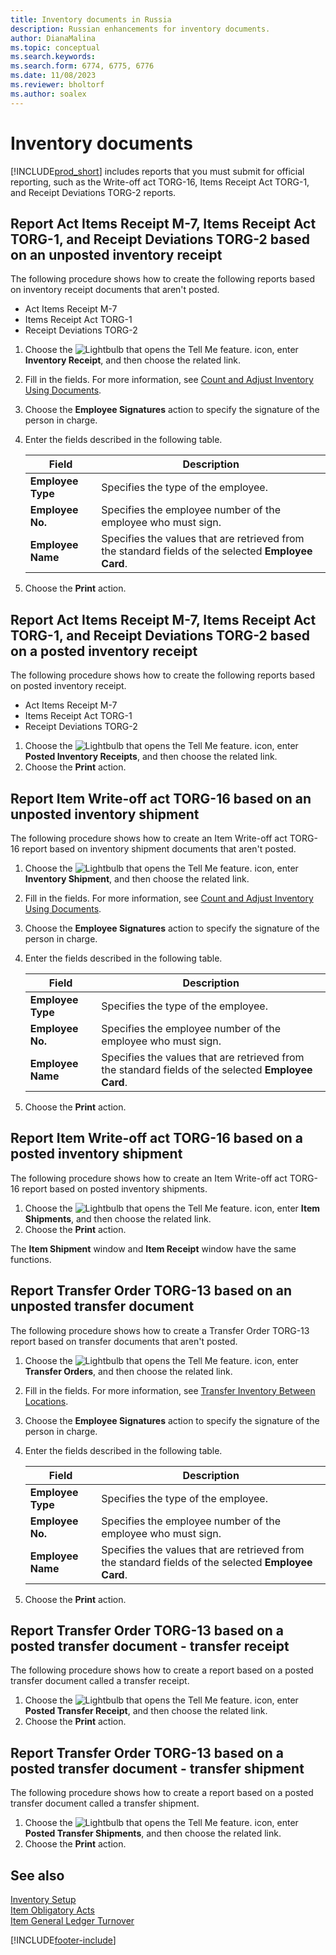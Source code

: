 ```yaml
---
title: Inventory documents in Russia
description: Russian enhancements for inventory documents.
author: DianaMalina
ms.topic: conceptual
ms.search.keywords:
ms.search.form: 6774, 6775, 6776
ms.date: 11/08/2023
ms.reviewer: bholtorf
ms.author: soalex
---
```


# Inventory documents

[!INCLUDE[prod_short](../../includes/prod_short.md)] includes reports that you must submit for official reporting, such as the Write-off act TORG-16, Items Receipt Act TORG-1, and Receipt Deviations TORG-2 reports.

## Report Act Items Receipt M-7, Items Receipt Act TORG-1, and Receipt Deviations TORG-2 based on an unposted inventory receipt

The following procedure shows how to create the following reports based on inventory receipt documents that aren't posted.
- Act Items Receipt M-7
- Items Receipt Act TORG-1
- Receipt Deviations TORG-2

1. Choose the ![Lightbulb that opens the Tell Me feature.](../../media/ui-search/search_small.png "Tell me what you want to do") icon, enter **Inventory Receipt**, and then choose the related link.
2. Fill in the fields. For more information, see [Count and Adjust Inventory Using Documents](../../inventory-how-count-inventory-with-documents.md).
3. Choose the **Employee Signatures** action to specify the signature of the person in charge.
4. Enter the fields described in the following table.

    | Field             | Description                                                  |
    | ----------------- | ------------------------------------------------------------ |
    | **Employee Type** | Specifies the type of the employee.                          |
    | **Employee No.**  | Specifies the employee number of the employee who must sign. |
    | **Employee Name** | Specifies the values that are retrieved from the standard fields of the selected **Employee Card**. |

5. Choose the **Print** action.

## Report Act Items Receipt M-7, Items Receipt Act TORG-1, and Receipt Deviations TORG-2 based on a posted inventory receipt

The following procedure shows how to create the following reports based on posted inventory receipt.
- Act Items Receipt M-7
- Items Receipt Act TORG-1
- Receipt Deviations TORG-2

1. Choose the ![Lightbulb that opens the Tell Me feature.](../../media/ui-search/search_small.png "Tell me what you want to do") icon, enter **Posted Inventory Receipts**, and then choose the related link.
2. Choose the **Print** action.

## Report Item Write-off act TORG-16 based on an unposted inventory shipment

The following procedure shows how to create an Item Write-off act TORG-16 report based on inventory shipment documents that aren't posted.

1. Choose the ![Lightbulb that opens the Tell Me feature.](../../media/ui-search/search_small.png "Tell me what you want to do") icon, enter **Inventory Shipment**, and then choose the related link.
2. Fill in the fields. For more information, see [Count and Adjust Inventory Using Documents](../../inventory-how-count-inventory-with-documents.md).
3. Choose the **Employee Signatures** action to specify the signature of the person in charge.
4. Enter the fields described in the following table.

    | Field             | Description                                                  |
    | ----------------- | ------------------------------------------------------------ |
    | **Employee Type** | Specifies the type of the employee.                          |
    | **Employee No.**  | Specifies the employee number of the employee who must sign. |
    | **Employee Name** | Specifies the values that are retrieved from the standard fields of the selected **Employee Card**. |

5. Choose the **Print** action.

## Report Item Write-off act TORG-16 based on a posted inventory shipment

The following procedure shows how to create an Item Write-off act TORG-16 report based on posted inventory shipments.

1. Choose the ![Lightbulb that opens the Tell Me feature.](../../media/ui-search/search_small.png "Tell me what you want to do") icon, enter **Item Shipments**, and then choose the related link.
2. Choose the **Print** action.

The **Item Shipment** window and **Item Receipt** window have the same functions.

## Report Transfer Order TORG-13 based on an unposted transfer document

The following procedure shows how to create a Transfer Order TORG-13 report based on transfer documents that aren't posted.

1. Choose the ![Lightbulb that opens the Tell Me feature.](../../media/ui-search/search_small.png "Tell me what you want to do") icon, enter **Transfer Orders**, and then choose the related link.
2. Fill in the fields. For more information, see [Transfer Inventory Between Locations](../../inventory-how-transfer-between-locations.md).
3. Choose the **Employee Signatures** action to specify the signature of the person in charge.
4. Enter the fields described in the following table.

    | Field             | Description                                                  |
    | ----------------- | ------------------------------------------------------------ |
    | **Employee Type** | Specifies the type of the employee.                          |
    | **Employee No.**  | Specifies the employee number of the employee who must sign. |
    | **Employee Name** | Specifies the values that are retrieved from the standard fields of the selected **Employee Card**. |

5. Choose the **Print** action.

## Report Transfer Order TORG-13 based on a posted transfer document - transfer receipt

The following procedure shows how to create a report based on a posted transfer document called a transfer receipt.

1. Choose the ![Lightbulb that opens the Tell Me feature.](../../media/ui-search/search_small.png "Tell me what you want to do") icon, enter **Posted Transfer Receipt**, and then choose the related link.
2. Choose the **Print** action.

## Report Transfer Order TORG-13 based on a posted transfer document - transfer shipment

The following procedure shows how to create a report based on a posted transfer document called a transfer shipment.

1. Choose the ![Lightbulb that opens the Tell Me feature.](../../media/ui-search/search_small.png "Tell me what you want to do") icon, enter **Posted Transfer Shipments**, and then choose the related link.
2. Choose the **Print** action.

## See also

[Inventory Setup](Inventory-Setup.md)  
[Item Obligatory Acts](Item-Obligatory-Acts.md)  
[Item General Ledger Turnover](Item-General-Ledger-Turnover.md)  


[!INCLUDE[footer-include](../../includes/footer-banner.md)]